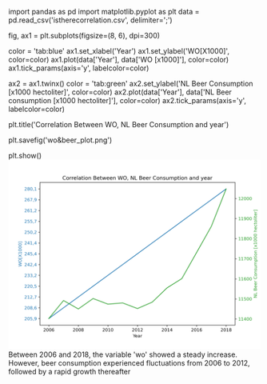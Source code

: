 import pandas as pd
import matplotlib.pyplot as plt
data = pd.read_csv('istherecorrelation.csv', delimiter=';')

fig, ax1 = plt.subplots(figsize=(8, 6), dpi=300)

color = 'tab:blue'
ax1.set_xlabel('Year')
ax1.set_ylabel('WO[X1000]', color=color)
ax1.plot(data['Year'], data['WO [x1000]'], color=color)
ax1.tick_params(axis='y', labelcolor=color)

ax2 = ax1.twinx()
color = 'tab:green'
ax2.set_ylabel('NL Beer Consumption [x1000 hectoliter]', color=color)
ax2.plot(data['Year'], data['NL Beer consumption [x1000 hectoliter]'], color=color)
ax2.tick_params(axis='y', labelcolor=color)

plt.title('Correlation Between WO, NL Beer Consumption and year')

plt.savefig('wo&beer_plot.png')

plt.show()
![](wo&beer_plot.png)
Between 2006 and 2018, the variable 'wo' showed a steady increase. However, beer consumption experienced fluctuations from 2006 to 2012, followed by a rapid growth thereafter
